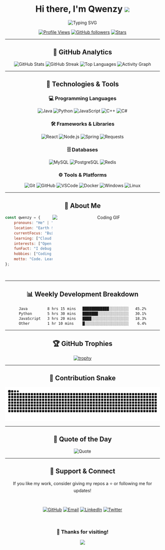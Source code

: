 <div align="center">

# Hi there, I'm Qwenzy <img src="https://media.giphy.com/media/hvRJCLFzcasrR4ia7z/giphy.gif" width="35">

<img src="https://readme-typing-svg.herokuapp.com?font=Fira+Code&weight=600&size=28&pause=1000&color=3F8CFF&center=true&vCenter=true&random=false&width=600&lines=Full+Stack+Developer+%F0%9F%92%BB;Always+Learning+New+Things+%F0%9F%93%9A;Building+Cool+Projects+%F0%9F%9A%80;Open+Source+Enthusiast+%E2%9C%A8" alt="Typing SVG" />

<br/>

[![Profile Views](https://komarev.com/ghpvc/?username=Drakaniia&color=3F8CFF&style=for-the-badge)](https://github.com/Drakaniia)
[![GitHub followers](https://img.shields.io/github/followers/Drakaniia?label=Followers&style=for-the-badge&color=3F8CFF&logo=github)](https://github.com/Drakaniia)
[![Stars](https://img.shields.io/github/stars/Drakaniia?affiliations=OWNER%2CCOLLABORATOR&style=for-the-badge&color=3F8CFF&logo=github)](https://github.com/Drakaniia)

</div>

---

<div align="center">

## 🚀 GitHub Analytics

<img width="49%" src="https://github-readme-stats.vercel.app/api?username=Drakaniia&show_icons=true&theme=tokyonight&hide_border=true&bg_color=0D1117&title_color=3F8CFF&icon_color=3F8CFF&text_color=C9D1D9" alt="GitHub Stats" />
<img width="49%" src="https://github-readme-streak-stats.herokuapp.com/?user=Drakaniia&theme=tokyonight&hide_border=true&background=0D1117&stroke=3F8CFF&ring=3F8CFF&fire=FF6B6B&currStreakLabel=3F8CFF" alt="GitHub Streak" />

<img width="49%" src="https://github-readme-stats.vercel.app/api/top-langs/?username=Drakaniia&layout=compact&theme=tokyonight&hide_border=true&bg_color=0D1117&title_color=3F8CFF&text_color=C9D1D9" alt="Top Languages" />
<img width="49%" src="https://github-readme-activity-graph.vercel.app/graph?username=Drakaniia&custom_title=Contribution%20Graph&bg_color=0D1117&color=3F8CFF&line=3F8CFF&point=FFFFFF&hide_border=true&area=true&area_color=3F8CFF" alt="Activity Graph" />

</div>

---

<div align="center">

## 🧰 Technologies & Tools

### 💻 Programming Languages
![Java](https://img.shields.io/badge/Java-ED8B00?style=for-the-badge&logo=openjdk&logoColor=white)
![Python](https://img.shields.io/badge/Python-3776AB?style=for-the-badge&logo=python&logoColor=white)
![JavaScript](https://img.shields.io/badge/JavaScript-F7DF1E?style=for-the-badge&logo=javascript&logoColor=black)
![C++](https://img.shields.io/badge/C++-00599C?style=for-the-badge&logo=cplusplus&logoColor=white)
![C#](https://img.shields.io/badge/C%23-239120?style=for-the-badge&logo=csharp&logoColor=white)

### 🛠️ Frameworks & Libraries
![React](https://img.shields.io/badge/React-20232A?style=for-the-badge&logo=react&logoColor=61DAFB)
![Node.js](https://img.shields.io/badge/Node.js-339933?style=for-the-badge&logo=nodedotjs&logoColor=white)
![Spring](https://img.shields.io/badge/Spring-6DB33F?style=for-the-badge&logo=spring&logoColor=white)
![Requests](https://img.shields.io/badge/Requests-3776AB?style=for-the-badge&logo=python&logoColor=white)

### 🗄️ Databases
![MySQL](https://img.shields.io/badge/MySQL-4479A1?style=for-the-badge&logo=mysql&logoColor=white)
![PostgreSQL](https://img.shields.io/badge/PostgreSQL-316192?style=for-the-badge&logo=postgresql&logoColor=white)
![Redis](https://img.shields.io/badge/Redis-DC382D?style=for-the-badge&logo=redis&logoColor=white)

### ⚙️ Tools & Platforms
![Git](https://img.shields.io/badge/Git-F05032?style=for-the-badge&logo=git&logoColor=white)
![GitHub](https://img.shields.io/badge/GitHub-181717?style=for-the-badge&logo=github&logoColor=white)
![VSCode](https://img.shields.io/badge/VS%20Code-007ACC?style=for-the-badge&logo=visualstudiocode&logoColor=white)
![Docker](https://img.shields.io/badge/Docker-2496ED?style=for-the-badge&logo=docker&logoColor=white)
![Windows](https://img.shields.io/badge/Windows-0078D6?style=for-the-badge&logo=windows&logoColor=white)
![Linux](https://img.shields.io/badge/Linux-FCC624?style=for-the-badge&logo=linux&logoColor=black)

</div>

---

<div align="center">

## 🐾 About Me

<img align="right" width="350" src="https://media.giphy.com/media/v1.Y2lkPTc5MGI3NjExZGQ0NDVmODFiOWJkMWY1ZjY0ZjZkMGQyMWQzMmU0MzU2ZmI0OGE0MSZlcD12MV9pbnRlcm5hbF9naWZzX2dpZklkJmN0PWc/qgQUggAC3Pfv687qPC/giphy.gif" alt="Coding GIF"/>

</div>

<div align="left">

```javascript
const qwenzy = {
    pronouns: "He" | "Him",
    location: "Earth 🌍",
    currentFocus: "Building innovative solutions",
    learning: ["Cloud Computing", "AI/ML", "DevOps"],
    interests: ["Open Source", "Web Development", "Problem Solving"],
    funFact: "I debug with console.log() like a pro 🐛",
    hobbies: ["Coding 💻", "Gaming 🎮", "Coffee ☕"],
    motto: "Code. Learn. Repeat. 🔁"
};
```

</div>

<br clear="right"/>

---

<div align="center">

## 📊 Weekly Development Breakdown

<!--START_SECTION:waka-->
```text
Java         8 hrs 15 mins   ████████████░░░░░░░░░   45.2%
Python       5 hrs 30 mins   ███████░░░░░░░░░░░░░░   30.1%
JavaScript   3 hrs 20 mins   ████░░░░░░░░░░░░░░░░░   18.3%
Other        1 hr 10 mins    █░░░░░░░░░░░░░░░░░░░░    6.4%
```
<!--END_SECTION:waka-->

</div>

---

<div align="center">

## 🏆 GitHub Trophies

[![trophy](https://github-profile-trophy.vercel.app/?username=Drakaniia&theme=tokyonight&no-frame=true&no-bg=true&column=7&margin-w=15&margin-h=15)](https://github.com/Drakaniia)

</div>

---

<div align="center">

## 🐍 Contribution Snake

<picture>
  <source media="(prefers-color-scheme: dark)" srcset="https://raw.githubusercontent.com/Drakaniia/Drakaniia/output/github-contribution-grid-snake-dark.svg">
  <source media="(prefers-color-scheme: light)" srcset="https://raw.githubusercontent.com/Drakaniia/Drakaniia/output/github-contribution-grid-snake.svg">
  <img alt="github contribution grid snake animation" src="https://raw.githubusercontent.com/Drakaniia/Drakaniia/output/github-contribution-grid-snake.svg">
</picture>

</div>

---

<div align="center">

## 💬 Quote of the Day

![Quote](https://quotes-github-readme.vercel.app/api?type=horizontal&theme=tokyonight)

</div>

---

<div align="center">

## 🧡 Support & Connect

If you like my work, consider giving my repos a ⭐ or following me for updates!

<br/>

[![GitHub](https://img.shields.io/badge/GitHub-181717?style=for-the-badge&logo=github&logoColor=white)](https://github.com/Drakaniia)
[![Email](https://img.shields.io/badge/Email-D14836?style=for-the-badge&logo=gmail&logoColor=white)](mailto:your.email@example.com)
[![LinkedIn](https://img.shields.io/badge/LinkedIn-0077B5?style=for-the-badge&logo=linkedin&logoColor=white)](https://linkedin.com/in/yourprofile)
[![Twitter](https://img.shields.io/badge/Twitter-1DA1F2?style=for-the-badge&logo=twitter&logoColor=white)](https://twitter.com/yourhandle)

<br/>

### 💖 Thanks for visiting!

<img src="https://capsule-render.vercel.app/api?type=waving&color=gradient&customColorList=12&height=100&section=footer&text=Happy%20Coding!&fontSize=40&fontAlignY=70&animation=twinkling&fontColor=ffffff" />

</div>
